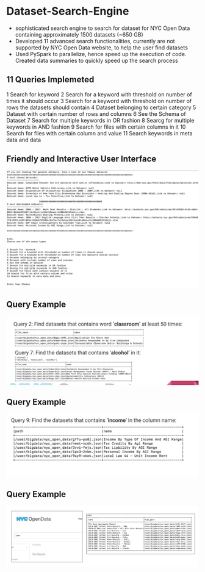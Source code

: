 # Dataset-Search-Engine

- sophisticated search engine to search for dataset for NYC Open Data containing approximately 1500 datasets (~650 GB)
- Developed 11 advanced search functionalities, currently are not supported by NYC Open Data website, to help the user find datasets
- Used PySpark to parallelize, hence speed up the execution of code. Created data summaries to quickly speed up the search process

## 11 Queries Implemeted

1 Search for  keyword
2 Search for a keyword with threshold on number of times it should occur
3 Search for a keyword with threshold on number of rows the datasets should contain
4 Dataset belonging to certain category
5 Dataset with certain number of rows and columns
6 See the Schema of Dataset
7 Search for multiple keywords in OR fashion
8 Searcg for multiple keywords in AND fashion
9 Search for files with certain columns in it
10 Search for files with certain column and value
11 Search keywords in meta data and data

## Friendly and Interactive User Interface
![Alt text](ss1.png?raw=true "Title")

## Query Example

![Alt text](s1.png?raw=true "Title")

## Query Example

![Alt text](s2.png?raw=true "Title")

## Query Example

![Alt text](s3.png?raw=true "Title")


